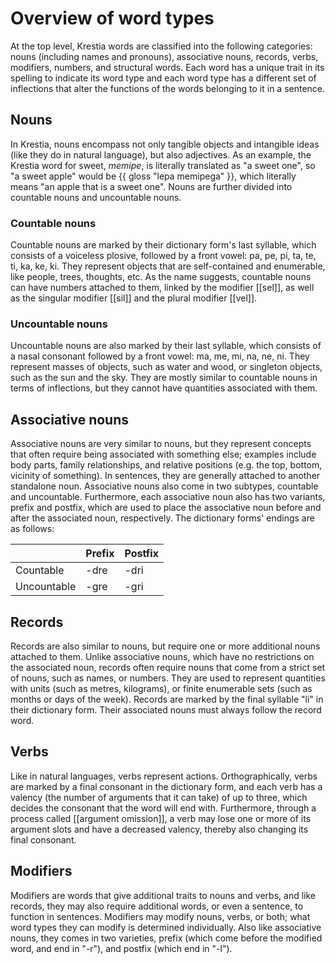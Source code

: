 # Overview of word types
At the top level, Krestia words are classified into the following categories: nouns (including names and pronouns), associative nouns, records, verbs, modifiers, numbers, and structural words. Each word has a unique trait in its spelling to indicate its word type and each word type has a different set of inflections that alter the functions of the words belonging to it in a sentence.
## Nouns
In Krestia, nouns encompass not only tangible objects and intangible ideas (like they do in natural language), but also adjectives. As an example, the Krestia word for sweet, _memipe_, is literally translated as "a sweet one", so "a sweet apple" would be {{ gloss "lepa memipega" }}, which literally means "an apple that is a sweet one". Nouns are further divided into countable nouns and uncountable nouns.
### Countable nouns
Countable nouns are marked by their dictionary form's last syllable, which consists of a voiceless plosive, followed by a front vowel: pa, pe, pi, ta, te, ti, ka, ke, ki. They represent objects that are self-contained and enumerable, like people, trees, thoughts, etc. As the name suggests, countable nouns can have numbers attached to them, linked by the modifier [[sel]], as well as the singular modifier [[sil]] and the plural modifier [[vel]].
### Uncountable nouns
Uncountable nouns are also marked by their last syllable, which consists of a nasal consonant followed by a front vowel: ma, me, mi, na, ne, ni. They represent masses of objects, such as water and wood, or singleton objects, such as the sun and the sky. They are mostly similar to countable nouns in terms of inflections, but they cannot have quantities associated with them.
## Associative nouns
Associative nouns are very similar to nouns, but they represent concepts that often require being associated with something else; examples include body parts, family relationships, and relative positions (e.g. the top, bottom, vicinity of something). In sentences, they are generally attached to another standalone noun. Associative nouns also come in two subtypes, countable and uncountable. Furthermore, each associative noun also has two variants, prefix and postfix, which are used to place the associative noun before and after the associated noun, respectively. The dictionary forms' endings are as follows:

| |Prefix|Postfix|
|-|-|-|
|Countable|-dre|-dri|
|Uncountable|-gre|-gri|

## Records
Records are also similar to nouns, but require one or more additional nouns attached to them. Unlike associative nouns, which have no restrictions on the associated noun, records often require nouns that come from a strict set of nouns, such as names, or numbers. They are used to represent quantities with units (such as metres, kilograms), or finite enumerable sets (such as months or days of the week). Records are marked by the final syllable "li" in their dictionary form. Their associated nouns must always follow the record word.
## Verbs
Like in natural languages, verbs represent actions. Orthographically, verbs are marked by a final consonant in the dictionary form, and each verb has a valency (the number of arguments that it can take) of up to three, which decides the consonant that the word will end with. Furthermore, through a process called [[argument omission]], a verb may lose one or more of its argument slots and have a decreased valency, thereby also changing its final consonant.
## Modifiers
Modifiers are words that give additional traits to nouns and verbs, and like records, they may also require additional words, or even a sentence, to function in sentences. Modifiers may modify nouns, verbs, or both; what word types they can modify is determined individually. Also like associative nouns, they comes in two varieties, prefix (which come before the modified word, and end in "-r"), and postfix (which end in "-l").